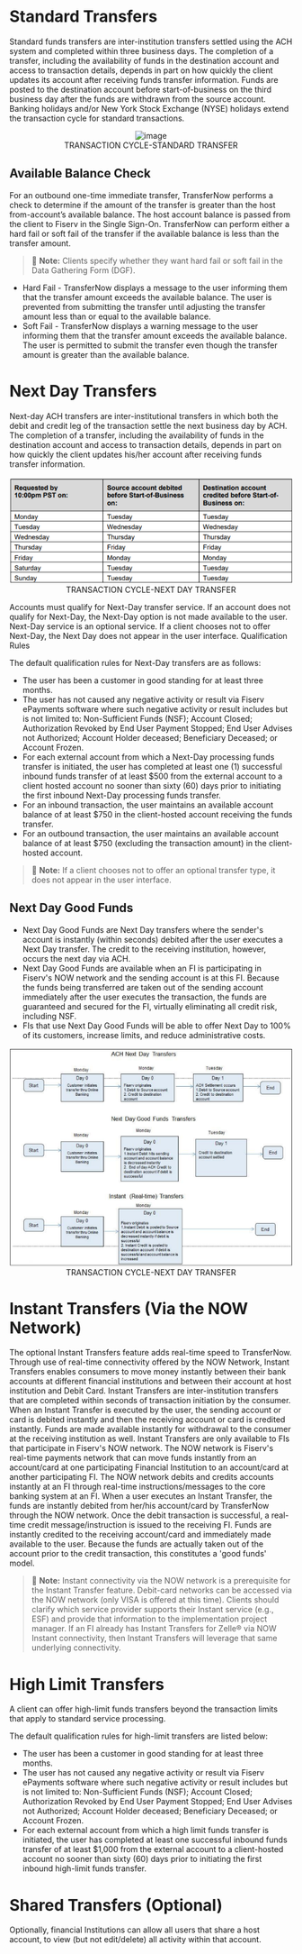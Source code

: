 

<!--

type: tab

titles: Standard Transfers, Next Day Transfers, Instant Transfers ,High Limit Transfers

-->

 

# Standard Transfers
Standard funds transfers are inter-institution transfers settled using the ACH system and completed within three business days. The completion of a transfer, including the availability of funds in the destination account and access to transaction details, depends in part on how quickly the client updates its account after receiving funds transfer information. 
Funds are posted to the destination account before start-of-business on the third business day after the funds are withdrawn from the source account. 
Banking holidays and/or New York Stock Exchange (NYSE) holidays extend the transaction cycle for standard transactions.

<center>

![image](../../assets/images/TRANSACTION%20CYCLE%20–%20STANDARD%20TRANSFER.png) <br/>
TRANSACTION CYCLE-STANDARD TRANSFER

</center>

## Available Balance Check

For an outbound one-time immediate transfer, TransferNow performs a check to determine if the amount of the transfer is greater than the host from-account’s available balance. The host account balance is passed from the client to Fiserv in the Single Sign-On. 
TransferNow can perform either a hard fail or soft fail of the transfer if the available balance is less than the transfer amount.

<!-- theme: info -->

> :memo: **Note:** Clients specify whether they want hard fail or soft fail in the Data Gathering Form (DGF).

-	Hard Fail - TransferNow displays a message to the user informing them that the transfer amount exceeds the available balance. The user is prevented from submitting the transfer until adjusting the transfer amount less than or equal to the available balance.
-	Soft Fail - TransferNow displays a warning message to the user informing them that the transfer amount exceeds the available balance. The user is permitted to submit the transfer even though the transfer amount is greater than the available balance.


<!-- type: tab -->

 

# Next Day Transfers

Next-day ACH transfers are inter-institutional transfers in which both the debit and credit leg of the transaction settle the next business day by ACH. 
The completion of a transfer, including the availability of funds in the destination account and access to transaction details, depends in part on how quickly the client updates his/her account after receiving funds transfer information.


<center>

![image](../../assets/images/TRANSACTION%20CYLCLE%20-%20NEXT%20DAY%20TRANSFER.png) <br/>
TRANSACTION CYCLE-NEXT DAY TRANSFER

</center>
 

Accounts must qualify for Next-Day transfer service. If an account does not qualify for Next-Day, the Next-Day option is not made available to the user. 
Next-Day service is an optional service. If a client chooses not to offer Next-Day, the Next Day does not appear in the user interface.
Qualification Rules

The default qualification rules for Next-Day transfers are as follows:

-	The user has been a customer in good standing for at least three months. 
-	The user has not caused any negative activity or result via Fiserv ePayments software where such negative activity or result includes but is not limited to: Non-Sufficient Funds (NSF); Account Closed; Authorization Revoked by End User Payment Stopped; End User Advises not Authorized; Account Holder deceased; Beneficiary Deceased; or Account Frozen. 
-	For each external account from which a Next-Day processing funds transfer is initiated, the user has completed at least one (1) successful inbound funds transfer of at least $500 from the external account to a client hosted account no sooner than sixty (60) days prior to initiating the first inbound Next-Day processing funds transfer. 
-	For an inbound transaction, the user maintains an available account balance of at least $750 in the client-hosted account receiving the funds transfer. 
-	For an outbound transaction, the user maintains an available account balance of at least $750 (excluding the transaction amount) in the client-hosted account.


<!-- theme: info -->

> :memo: **Note:** If a client chooses not to offer an optional transfer type, it does not appear in the user interface. 

## Next Day Good Funds

-	Next Day Good Funds are Next Day transfers where the sender's account is instantly (within seconds) debited after the user executes a Next Day transfer. The credit to the receiving institution, however, occurs the next day via ACH. 
-	Next Day Good Funds are available when an FI is participating in Fiserv's NOW network and the sending account is at this FI. Because the funds being transferred are taken out of the sending account immediately after the user executes the transaction, the funds are guaranteed and secured for the FI, virtually eliminating all credit risk, including NSF. 
-	FIs that use Next Day Good Funds will be able to offer Next Day to 100% of its customers, increase limits, and reduce administrative costs.


 <center>

![image](../../assets/images/PROCESS%20FLOW%20COMPARISON.png) <br/>
TRANSACTION CYCLE-NEXT DAY TRANSFER

</center>


<!-- type: tab -->

# Instant Transfers (Via the NOW Network)

The optional Instant Transfers feature adds real-time speed to TransferNow. Through use of real-time connectivity offered by the NOW Network, Instant Transfers enables consumers to move money instantly between their bank accounts at different financial institutions and between their account at host institution and Debit Card.
Instant Transfers are inter-institution transfers that are completed within seconds of transaction initiation by the consumer. When an Instant Transfer is executed by the user, the sending account or card is debited instantly and then the receiving account or card is credited instantly. Funds are made available instantly for withdrawal to the consumer at the receiving institution as well. 
Instant Transfers are only available to FIs that participate in Fiserv's NOW network. The NOW network is Fiserv's real-time payments network that can move funds instantly from an account/card at one participating Financial Institution to an account/card at another participating FI. 
The NOW network debits and credits accounts instantly at an FI through real-time instructions/messages to the core banking system at an FI. When a user executes an Instant Transfer, the funds are instantly debited from her/his account/card by TransferNow through the NOW network. Once the debit transaction is successful, a real-time credit message/instruction is issued to the receiving FI. Funds are instantly credited to the receiving account/card and immediately made available to the user. Because the funds are actually taken out of the account prior to the credit transaction, this constitutes a 'good funds' model.

<!-- theme: info -->

> :memo: **Note:** Instant connectivity via the NOW network is a prerequisite for the Instant Transfer feature. Debit-card networks can be accessed via the NOW network (only VISA is offered at this time). Clients should clarify which service provider supports their Instant service (e.g., ESF) and provide that information to the implementation project manager. If an FI already has Instant Transfers for Zelle® via NOW Instant connectivity, then Instant Transfers will leverage that same underlying connectivity.

 <!-- type: tab -->


 # High Limit Transfers
 
A client can offer high-limit funds transfers beyond the transaction limits that apply to standard 
service processing.

The default qualification rules for high-limit transfers are listed below:

-	The user has been a customer in good standing for at least three months. 
-	The user has not caused any negative activity or result via Fiserv ePayments software where such negative activity or result includes but is not limited to: Non-Sufficient Funds (NSF); Account Closed; Authorization Revoked by End User Payment Stopped; End User Advises not Authorized; Account Holder deceased; Beneficiary Deceased; or Account Frozen.
-	For each external account from which a high limit funds transfer is initiated, the user has completed at least one successful inbound funds transfer of at least $1,000 from the external account to a client-hosted account no sooner than sixty (60) days prior to initiating the first inbound high-limit funds transfer.

 <!-- type: tab -->


# Shared Transfers (Optional)

Optionally, financial Institutions can allow all users that share a host account, to view (but not edit/delete) all activity within that account.


<!-- type: tab-end -->

 